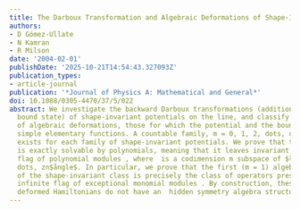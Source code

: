 ```yaml
---
title: The Darboux Transformation and Algebraic Deformations of Shape-Invariant Potentials
authors:
- D Gómez-Ullate
- N Kamran
- R Milson
date: '2004-02-01'
publishDate: '2025-10-21T14:54:43.327093Z'
publication_types:
- article-journal
publication: '*Journal of Physics A: Mathematical and General*'
doi: 10.1088/0305-4470/37/5/022
abstract: We investigate the backward Darboux transformations (addition of the lowest
  bound state) of shape-invariant potentials on the line, and classify the subclass
  of algebraic deformations, those for which the potential and the bound states are
  simple elementary functions. A countable family, m = 0, 1, 2, dots, of deformations
  exists for each family of shape-invariant potentials. We prove that the mth deformation
  is exactly solvable by polynomials, meaning that it leaves invariant an infinite
  flag of polynomial modules , where  is a codimension m subspace of $łangle$1, z,
  dots, zn$ångle$. In particular, we prove that the first (m = 1) algebraic deformation
  of the shape-invariant class is precisely the class of operators preserving the
  infinite flag of exceptional monomial modules . By construction, these algebraically
  deformed Hamiltonians do not have an  hidden symmetry algebra structure.
---
```

